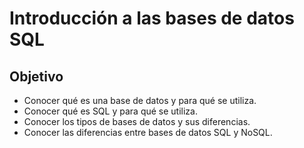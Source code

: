 # Introducción a las bases de datos SQL

## Objetivo

- Conocer qué es una base de datos y para qué se utiliza.
- Conocer qué es SQL y para qué se utiliza.
- Conocer los tipos de bases de datos y sus diferencias.
- Conocer las diferencias entre bases de datos SQL y NoSQL.
